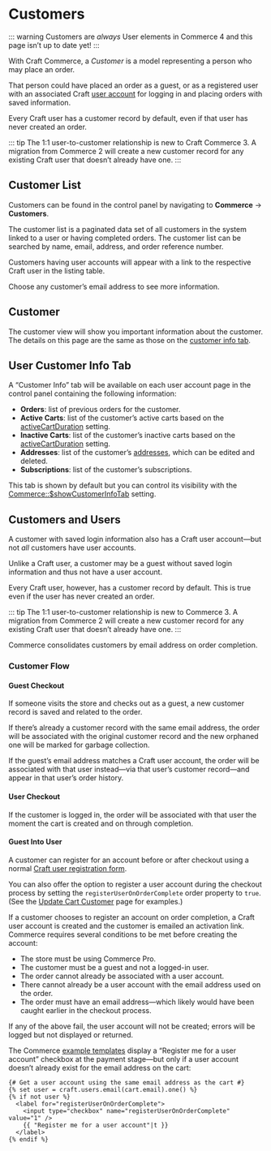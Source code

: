 # Customers

::: warning
Customers are _always_ User elements in Commerce 4 and this page isn’t up to date yet!
:::

With Craft Commerce, a _Customer_ is a model representing a person who may place an order.

That person could have placed an order as a guest, or as a registered user with an associated Craft [user account](/4.x/users.md) for logging in and placing orders with saved information.

Every Craft user has a customer record by default, even if that user has never created an order.

::: tip
The 1:1 user-to-customer relationship is new to Craft Commerce 3. A migration from Commerce 2 will create a new customer record for any existing Craft user that doesn’t already have one.
:::

## Customer List

Customers can be found in the control panel by navigating to **Commerce** → **Customers**.

The customer list is a paginated data set of all customers in the system linked to a user or having completed orders. The customer list can be searched by name, email, address, and order reference number.

Customers having user accounts will appear with a link to the respective Craft user in the listing table.

Choose any customer’s email address to see more information.

## Customer

The customer view will show you important information about the customer. The details on this page are the same as those on the [customer info tab](#user-customer-info-tab).

## User Customer Info Tab

A “Customer Info” tab will be available on each user account page in the control panel containing the following information:

- **Orders**: list of previous orders for the customer.
- **Active Carts**: list of the customer’s active carts based on the [activeCartDuration](config-settings.md#activecartduration) setting.
- **Inactive Carts**: list of the customer’s inactive carts based on the [activeCartDuration](config-settings.md#activecartduration) setting.
- **Addresses**: list of the customer’s [addresses](addresses.md), which can be edited and deleted.
- **Subscriptions**: list of the customer’s subscriptions.

This tab is shown by default but you can control its visibility with the [Commerce::\$showCustomerInfoTab](configuration.md#showcustomerinfotab) setting.

## Customers and Users

A customer with saved login information also has a Craft user account—but not *all* customers have user accounts.

Unlike a Craft user, a customer may be a guest without saved login information and thus not have a user account.

Every Craft user, however, has a customer record by default. This is true even if the user has never created an order.

::: tip
The 1:1 user-to-customer relationship is new to Commerce 3. A migration from Commerce 2 will create a new customer record for any existing Craft user that doesn’t already have one.
:::

Commerce consolidates customers by email address on order completion.

### Customer Flow

#### Guest Checkout

If someone visits the store and checks out as a guest, a new customer record is saved and related to the order.

If there’s already a customer record with the same email address, the order will be associated with the original customer record and the new orphaned one will be marked for garbage collection.

If the guest’s email address matches a Craft user account, the order will be associated with that user instead—via that user’s customer record—and appear in that user’s order history.

#### User Checkout

If the customer is logged in, the order will be associated with that user the moment the cart is created and on through completion.

#### Guest Into User

A customer can register for an account before or after checkout using a normal [Craft user registration form](https://craftcms.com/knowledge-base/front-end-user-accounts).

You can also offer the option to register a user account during the checkout process by setting the `registerUserOnOrderComplete` order property to `true`. (See the [Update Cart Customer](update-cart-customer.md#registering-a-guest-customer-as-a-user) page for examples.)

If a customer chooses to register an account on order completion, a Craft user account is created and the customer is emailed an activation link. Commerce requires several conditions to be met before creating the account:

- The store must be using Commerce Pro.
- The customer must be a guest and not a logged-in user.
- The order cannot already be associated with a user account.
- There cannot already be a user account with the email address used on the order.
- The order must have an email address—which likely would have been caught earlier in the checkout process.

If any of the above fail, the user account will not be created; errors will be logged but not displayed or returned.

The Commerce [example templates](https://github.com/craftcms/commerce/blob/main/example-templates/dist/shop/checkout/payment.twig) display a “Register me for a user account” checkbox at the payment stage—but only if a user account doesn’t already exist for the email address on the cart:

```twig
{# Get a user account using the same email address as the cart #}
{% set user = craft.users.email(cart.email).one() %}
{% if not user %}
  <label for="registerUserOnOrderComplete">
    <input type="checkbox" name="registerUserOnOrderComplete" value="1" />
    {{ "Register me for a user account"|t }}
  </label>
{% endif %}
```
